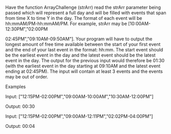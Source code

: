 Have the function ArrayChallenge (strArr) read the strArr parameter being passed which will represent a full day and will be filled with events that span from time X to time Y in the day. The format of each event will be hh:mmAM/PM-hh:mmAM/PM. For example, strArr may be [10:00AM-12:30PM","02:00PM

02:45PM","09:10AM-09:50AM"]. Your program will have to output the longest amount of free time available between the start of your first event and the end of your last event in the format: hh:mm. The start event should be the earliest event in the day and the latest event should be the latest event in the day. The output for the previous input would therefore be 01:30 (with the earliest event in the day starting at 09:10AM and the latest event ending at 02:45PM). The input will contain at least 3 events and the events may be out of order.

Examples

Input: ["12:15PM-02:00PM","09:00AM-10:00AM","10:30AM-12:00PM"]

Output: 00:30

Input: ["12:15PM-02:00PM","09:00AM-12:11PM","02:02PM-04:00PM"]

Output: 00:04
